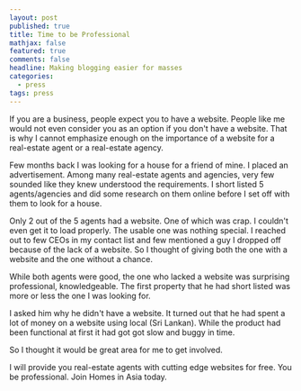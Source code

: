 ```yaml
---
layout: post
published: true
title: Time to be Professional
mathjax: false
featured: true
comments: false
headline: Making blogging easier for masses
categories: 
  - press
tags: press
---
```


If you are a business, people expect you to have a website. People like me would not even consider you as an option if
you don't have a website. That is why I cannot emphasize enough on the importance of a website for a real-estate agent
or a real-estate agency.

Few months back I was looking for a house for a friend of mine. I placed an advertisement. Among many real-estate
agents and agencies, very few sounded like they knew understood the requirements. I short listed 5 agents/agencies and
did some research on them online before I set off with them to look for a house.

Only 2 out of the 5 agents had a website. One of which was crap. I couldn't even get it to load properly. The usable
one was nothing special. I reached out to few CEOs in my contact list and few mentioned a guy I dropped off because
of the lack of a website. So I thought of giving both the one with a website and the one without a chance.

While both agents were good, the one who lacked a website was surprising professional, knowledgeable. The first
property that he had short listed was more or less the one I was looking for.

I asked him why he didn't have a website. It turned out that he had spent a lot of money on a website using local (Sri
Lankan). While the product had been functional at first it had got got slow and buggy in time.

So I thought it would be great area for me to get involved.

I will provide you real-estate agents with cutting edge websites for free. You be professional. Join Homes in Asia
today.

